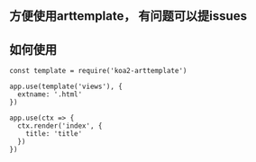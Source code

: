 ## 方便使用arttemplate， 有问题可以提issues

## 如何使用
```
const template = require('koa2-arttemplate')

app.use(template('views'), {
  extname: '.html'
})

app.use(ctx => {
  ctx.render('index', {
    title: 'title'
  })
})
```